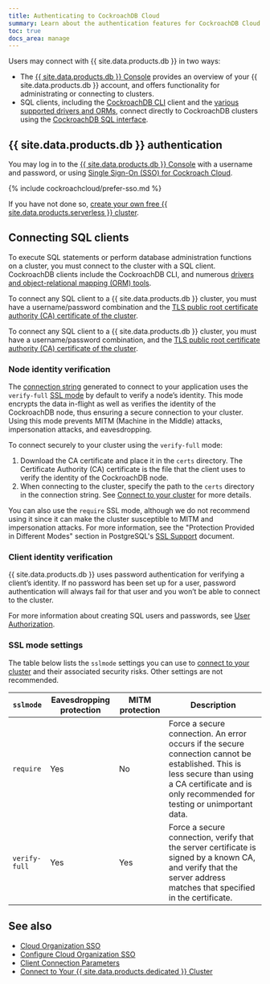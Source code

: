 ```yaml
---
title: Authenticating to CockroachDB Cloud
summary: Learn about the authentication features for CockroachDB Cloud clusters.
toc: true
docs_area: manage
---
```


Users may connect with {{ site.data.products.db }} in two ways:

- The [{{ site.data.products.db }} Console](https://cockroachlabs.cloud/) provides an overview of your {{ site.data.products.db }} account, and offers functionality for administrating or connecting to clusters.
- SQL clients, including the [CockroachDB CLI](../{{site.versions["stable"]}}/cockroach-start.html) client and the [various supported drivers and ORMs](../{{site.versions["stable"]}}/install-client-drivers.html), connect directly to CockroachDB clusters using the [CockroachDB SQL interface](../{{site.versions["stable"]}}/sql-feature-support.html).


## {{ site.data.products.db }} authentication

You may log in to the [{{ site.data.products.db }} Console](https://cockroachlabs.cloud/) with a username and password, or using [Single Sign-On (SSO) for Cockroach Cloud](cloud-org-sso.html).

{% include cockroachcloud/prefer-sso.md %}

If you have not done so, [create your own free {{ site.data.products.serverless }} cluster](create-a-serverless-cluster.html).

## Connecting SQL clients

To execute SQL statements or perform database administration functions on a cluster, you must connect to the cluster with a SQL client. CockroachDB clients include the CockroachDB CLI, and numerous [drivers and object-relational mapping (ORM) tools](../{{site.versions["dev"]}}/install-client-drivers.html).

To connect any SQL client to a {{ site.data.products.db }} cluster, you must have a username/password combination and the [TLS public root certificate authority (CA) certificate of the cluster](../{{site.versions["dev"]}}/security-reference/transport-layer-security.html#certificates-signing-trust-and-authority).

To connect any SQL client to a {{ site.data.products.db }} cluster, you must have a username/password combination, and the [TLS public root certificate authority (CA) certificate of the cluster](../{{site.versions["dev"]}}/security-reference/transport-layer-security.html#certificates-signing-trust-and-authority).

### Node identity verification

The [connection string](connect-to-your-cluster.html) generated to connect to your application uses the `verify-full` [SSL mode](#ssl-mode-settings) by default to verify a node’s identity. This mode encrypts the data in-flight as well as verifies the identity of the CockroachDB node, thus ensuring a secure connection to your cluster. Using this mode prevents MITM (Machine in the Middle) attacks, impersonation attacks, and eavesdropping.

To connect securely to your cluster using the `verify-full` mode:

1. Download the CA certificate and place it in the `certs` directory. The Certificate Authority (CA) certificate is the file that the client uses to verify the identity of the CockroachDB node.
2. When connecting to the cluster, specify the path to the `certs` directory in the connection string. See [Connect to your cluster](connect-to-your-cluster.html) for more details.

You can also use the `require` SSL mode, although we do not recommend using it since it can make the cluster susceptible to MITM and impersonation attacks. For more information, see the "Protection Provided in Different Modes" section in PostgreSQL's [SSL Support](https://www.postgresql.org/docs/9.4/libpq-ssl.html) document.

### Client identity verification

{{ site.data.products.db }} uses password authentication for verifying a client’s identity. If no password has been set up for a user, password authentication will always fail for that user and you won’t be able to connect to the cluster.

For more information about creating SQL users and passwords, see [User Authorization](user-authorization.html).

### SSL mode settings

The table below lists the `sslmode` settings you can use to [connect to your cluster](connect-to-your-cluster.html) and their associated security risks. Other settings are not recommended.

`sslmode` | Eavesdropping protection | MITM protection | Description
-------------|------------|------------|------------
`require` | Yes | No | 	Force a secure connection. An error occurs if the secure connection cannot be established. This is less secure than using a CA certificate and is only recommended for testing or unimportant data.
`verify-full` | Yes | Yes | Force a secure connection, verify that the server certificate is signed by a known CA, and verify that the server address matches that specified in the certificate.

## See also

- [Cloud Organization SSO](cloud-org-sso.html)
- [Configure Cloud Organization SSO](configure-cloud-org-sso.html)
- [Client Connection Parameters](../{{site.versions["stable"]}}/connection-parameters.html)
- [Connect to Your {{ site.data.products.dedicated }} Cluster](connect-to-your-cluster.html)
